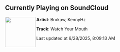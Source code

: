 ## Currently Playing on SoundCloud

[<img align="left" width="100" src="https://i1.sndcdn.com/artworks-tem06cn6tTeetdyJ-BV3JJQ-t500x500.jpg">](https://soundcloud.com/brokawmusic/e30a20e9-0a8b-4c71-a314-7f7eaef88a71)

**Artist**: Brokaw, KennyHz 

**Track**: Watch Your Mouth

Last updated at 6/28/2025, 8:09:13 AM
